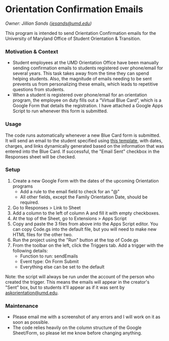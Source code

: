 # Orientation Confirmation Emails
*Owner: Jillian Sands (jesands@umd.edu)*

This program is intended to send Orientation Confirmation emails for the University of Maryland Office of Student Orientation & Transition. 

### Motivation & Context
- Student employees at the UMD Orientation Office have been manually sending confirmation emails to students registered over phone/email for several years. This task takes away from the time they can spend helping students. Also, the magnitude of emails needing to be sent prevents us from personalizing these emails, which leads to repetitive questions from students.
- When a student is registered over phone/email for an orientation program, the employee on duty fills out a “Virtual Blue Card”, which is a Google Form that details the registration. I have attached a Google Apps Script to run whenever this form is submitted.

### Usage
The code runs automatically whenever a new Blue Card form is submitted. It will send an email to the student specified using [this template](https://docs.google.com/document/d/1h_KszvItnxJcfPQK9sCOqld164J-nf3TtHLFnq0nNwI/edit?usp=sharing), with dates, charges, and links dynamically generated based on the information that was entered into the Blue Card. If successful, the "Email Sent" checkbox in the Responses sheet will be checked. 

### Setup
 1. Create a new Google Form with the dates of the upcoming Orientation programs
	 - Add a rule to the email field to check for an "@"
	 - All other fields, except the Family Orientation Date, should be required.
 2. Go to Responses > Link to Sheet
 3. Add a column to the left of column A and fill it with empty checkboxes.
 4. At the top of the Sheet, go to Extensions > Apps Script
 5. Copy and paste the 3 files from above into the Apps Script editor. You can copy Code.gs into the default file, but you will need to make new HTML files for the other two.
 6. Run the project using the "Run" button at the top of Code.gs
 7. From the toolbar on the left, click the Triggers tab. Add a trigger with the following details: 
	 - Function to run: sendEmails 
	 - Event type: On Form Submit
  	- Everything else can be set to the default

Note: the script will always be run under the account of the person who created the trigger. This means the emails will appear in the creator's "Sent" box, but to students it'll appear as if it was sent by [askorientation@umd.edu](mailto:askorientation@umd.edu).

### Maintenance
- Please email me with a screenshot of any errors and I will work on it as soon as possible.
- The code relies heavily on the column structure of the Google Sheet/Form, so please let me know before changing anything.
